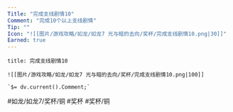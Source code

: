 ```yaml
---
Title: "完成支线剧情10"
Comment: "完成10个以上支线剧情"
Tip: ""
Icon: "![[图片/游戏攻略/如龙/如龙7 光与暗的去向/奖杯/完成支线剧情10.png|30]]"
Earned: true
---
```

```ad-common-bronze-trophy
title: 完成支线剧情10

![[图片/游戏攻略/如龙/如龙7 光与暗的去向/奖杯/完成支线剧情10.png|100]]

`$= dv.current().Comment;`

```

#如龙/如龙7/奖杯/铜 #奖杯 #奖杯/铜
